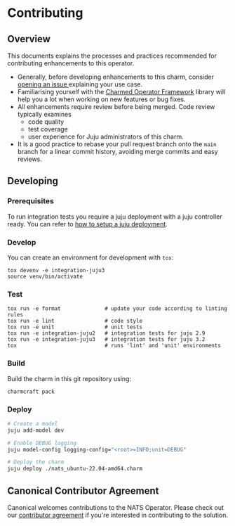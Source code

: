 # Contributing

## Overview

This documents explains the processes and practices recommended for contributing enhancements to
this operator.

- Generally, before developing enhancements to this charm, consider [opening an issue
  ](https://github.com/canonical/nats-operator/issues) explaining your use case.
- Familiarising yourself with the [Charmed Operator Framework](https://juju.is/docs/sdk) library
  will help you a lot when working on new features or bug fixes.
- All enhancements require review before being merged. Code review typically examines
  - code quality
  - test coverage
  - user experience for Juju administrators of this charm.
- It is a good practice to rebase your pull request branch onto the `main` branch for a linear
commit history, avoiding merge commits and easy reviews.

## Developing

### Prerequisites

To run integration tests you require a juju deployment with a juju controller ready. You can refer to
[how to setup a juju deployment](https://juju.is/docs/juju/get-started-with-juju).


### Develop
You can create an environment for development with `tox`:

```shell
tox devenv -e integration-juju3
source venv/bin/activate
```

### Test

```shell
tox run -e format              # update your code according to linting rules
tox run -e lint                # code style
tox run -e unit                # unit tests
tox run -e integration-juju2   # integration tests for juju 2.9
tox run -e integration-juju3   # integration tests for juju 3.2
tox                            # runs 'lint' and 'unit' environments
```

### Build

Build the charm in this git repository using:

```shell
charmcraft pack
```

### Deploy

```bash
# Create a model
juju add-model dev

# Enable DEBUG logging
juju model-config logging-config="<root>=INFO;unit=DEBUG"

# Deploy the charm
juju deploy ./nats_ubuntu-22.04-amd64.charm
```

## Canonical Contributor Agreement

Canonical welcomes contributions to the NATS Operator. Please check out our
[contributor agreement](https://ubuntu.com/legal/contributors) if you're
interested in contributing to the solution.
